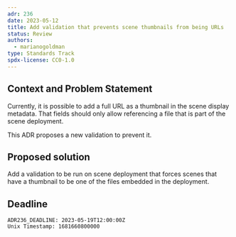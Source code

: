 ```yaml
---
adr: 236
date: 2023-05-12
title: Add validation that prevents scene thumbnails from being URLs
status: Review
authors:
  - marianogoldman
type: Standards Track
spdx-license: CC0-1.0
---
```


## Context and Problem Statement

Currently, it is possible to add a full URL as a thumbnail in the scene 
display metadata. That fields should only allow referencing a file that is 
part of the scene deployment.

This ADR proposes a new validation to prevent it.

## Proposed solution

Add a validation to be run on scene deployment that forces scenes that have 
a thumbnail to be one of the files embedded in the deployment.

## Deadline

    ADR236_DEADLINE: 2023-05-19T12:00:00Z
    Unix Timestamp: 1681660800000
